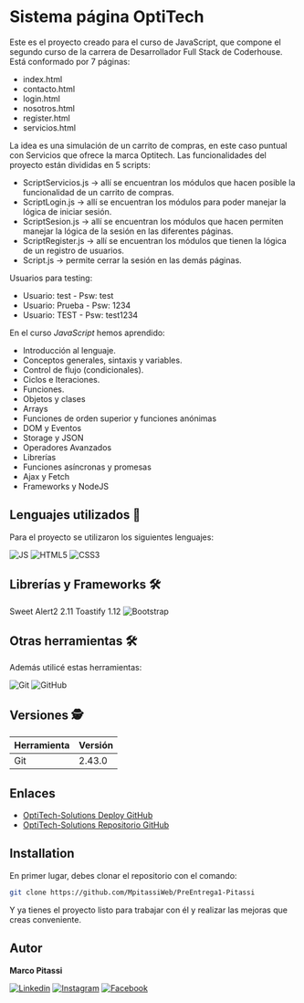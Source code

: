 # **Sistema página OptiTech**


Este es el proyecto creado para el curso de JavaScript, que compone el segundo curso de la carrera de Desarrollador Full Stack de Coderhouse. Está conformado por 7 páginas:

- index.html
- contacto.html
- login.html
- nosotros.html
- register.html
- servicios.html

La idea es una simulación de un carrito de compras, en este caso puntual con Servicios que ofrece la marca Optitech. Las funcionalidades del proyecto están divididas en 5 scripts:

- ScriptServicios.js -> allí se encuentran los módulos que hacen posible la funcionalidad de un carrito de compras.
- ScriptLogin.js -> allí se encuentran los módulos para poder manejar la lógica de iniciar sesión.
- ScriptSesion.js -> allí se encuentran los módulos que hacen permiten manejar la lógica de la sesión en las diferentes páginas.
- ScriptRegister.js -> allí se encuentran los módulos que tienen la lógica de un registro de usuarios.
- Script.js -> permite cerrar la sesión en las demás páginas.

Usuarios para testing:

- Usuario: test - Psw: test
- Usuario: Prueba - Psw: 1234
- Usuario: TEST - Psw: test1234



En el  curso _JavaScript_ hemos aprendido:
- Introducción al lenguaje.
- Conceptos generales, sintaxis y variables.
- Control de flujo (condicionales).
- Ciclos e Iteraciones.
- Funciones.
- Objetos y clases
- Arrays
- Funciones de orden superior y funciones anónimas
- DOM y Eventos
- Storage y JSON
- Operadores Avanzados
- Librerías
- Funciones asíncronas y promesas
- Ajax y Fetch
- Frameworks y NodeJS

## Lenguajes utilizados 📖


Para el proyecto se utilizaron los siguientes lenguajes:

![JS](https://img.shields.io/badge/JavaScript-323330?style=for-the-badge&logo=javascript&logoColor=F7DF1E)
![HTML5](https://img.shields.io/badge/HTML5-E34F26?style=for-the-badge&logo=html5&logoColor=white)
![CSS3](https://img.shields.io/badge/CSS3-1572B6?style=for-the-badge&logo=css3&logoColor=white)

## Librerías y Frameworks 🛠️

Sweet Alert2 2.11
Toastify 1.12
![Bootstrap](https://img.shields.io/badge/Bootstrap-563D7C?style=for-the-badge&logo=bootstrap&logoColor=white)

## Otras herramientas 🛠️

Además utilicé estas herramientas:

![Git](https://img.shields.io/badge/GIT-E44C30?style=for-the-badge&logo=git&logoColor=white)
![GitHub](https://img.shields.io/badge/GitHub-100000?style=for-the-badge&logo=github&logoColor=white)


## Versiones 🕵️

| Herramienta | Versión |
| ------ | ------ |
| Git | 2.43.0 |


## Enlaces

- [OptiTech-Solutions Deploy GitHub](https://mpitassiweb.github.io/ProyectoFinal-Pitassi)
- [OptiTech-Solutions Repositorio GitHub](https://github.com/MpitassiWeb/ProyectoFinal-Pitassi)


## Installation

En primer lugar, debes clonar el repositorio con el comando:

```sh
git clone https://github.com/MpitassiWeb/PreEntrega1-Pitassi
```
Y ya tienes el proyecto listo para trabajar con él y realizar las mejoras que creas conveniente.


## Autor

**Marco Pitassi**

[![Linkedin](https://img.shields.io/badge/LinkedIn-0077B5?style=for-the-badge&logo=linkedin&logoColor=white)](https://www.linkedin.com/in/marco-pitassi/)
[![Instagram](https://img.shields.io/badge/Instagram-E4405F?style=for-the-badge&logo=instagram&logoColor=white)](https://www.instagram.com/marco.pitassi)
[![Facebook](https://img.shields.io/badge/Facebook-1877F2?style=for-the-badge&logo=facebook&logoColor=white)](https://www.facebook.com/Maarquitow21)